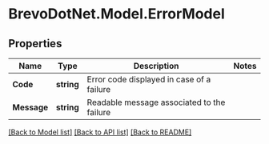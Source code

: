# BrevoDotNet.Model.ErrorModel

## Properties

Name | Type | Description | Notes
------------ | ------------- | ------------- | -------------
**Code** | **string** | Error code displayed in case of a failure | 
**Message** | **string** | Readable message associated to the failure | 

[[Back to Model list]](../../README.md#documentation-for-models) [[Back to API list]](../../README.md#documentation-for-api-endpoints) [[Back to README]](../../README.md)

